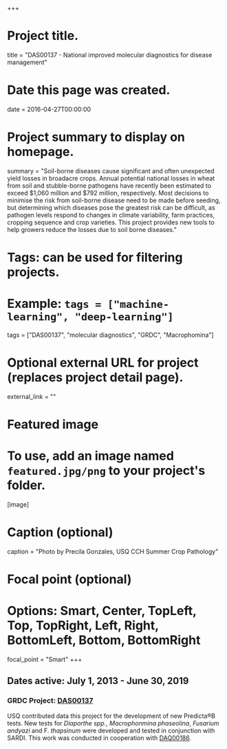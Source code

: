 +++
# Project title.
title = "DAS00137 - National improved molecular diagnostics for disease management"

# Date this page was created.
date = 2016-04-27T00:00:00

# Project summary to display on homepage.
summary = "Soil-borne diseases cause significant and often unexpected yield losses in broadacre crops. Annual potential national losses in wheat from soil and stubble-borne pathogens have recently been estimated to exceed $1,060 million and $792 million, respectively. Most decisions to minimise the risk from soil-borne disease need to be made before seeding, but determining which diseases pose the greatest risk can be difficult, as pathogen levels respond to changes in climate variability, farm practices, cropping sequence and crop varieties. This project provides new tools to help growers reduce the losses due to soil borne diseases."

# Tags: can be used for filtering projects.
# Example: `tags = ["machine-learning", "deep-learning"]`
tags = ["DAS00137", "molecular diagnostics", "GRDC", "Macrophomina"]

# Optional external URL for project (replaces project detail page).
external_link = ""

# Featured image
# To use, add an image named `featured.jpg/png` to your project's folder. 
[image]
  # Caption (optional)
  caption = "Photo by Precila Gonzales, USQ CCH Summer Crop Pathology"

  # Focal point (optional)
  # Options: Smart, Center, TopLeft, Top, TopRight, Left, Right, BottomLeft, Bottom, BottomRight
  focal_point = "Smart"
+++

## Dates active: July 1, 2013 - June 30, 2019

### GRDC Project: [DAS00137](https://grdc.com.au/research/projects/project?id=667)

USQ contributed data this project for the development of new Predicta®B tests. New tests for _Diaporthe spp._, _Macrophonmina phaseolina_, _Fusarium andyazi_ and F. _thapsinum_ were developed and tested in conjunction with SARDI. This work was conducted in cooperation with [DAQ00186](../daq00186).

